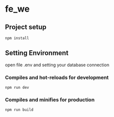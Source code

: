 # fe_we

## Project setup
```
npm install
```

## Setting Environment
open file .env and setting your database connection

### Compiles and hot-reloads for development
```
npm run dev
```

### Compiles and minifies for production
```
npm run build
```

